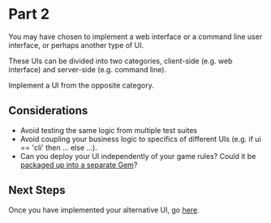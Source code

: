 # Part 2

You may have chosen to implement a web interface or a command line user interface, or perhaps another type of UI.

These UIs can be divided into two categories, client-side (e.g. web interface) and server-side (e.g. command line). 

Implement a UI from the opposite category.

## Considerations

* Avoid testing the same logic from multiple test suites
* Avoid coupling your business logic to specifics of different UIs (e.g. if ui == 'cli' then ... else ...).
* Can you deploy your UI independently of your game rules? Could it be [packaged up into a separate Gem](../../guides/06-Gem-Packaging/)?

## Next Steps

Once you have implemented your alternative UI, go [here](./part3.md).

